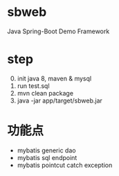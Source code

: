 # sbweb
Java Spring-Boot Demo Framework

# step
0. init java 8, maven & mysql
0. run test.sql
0. mvn clean package
0. java -jar app/target/sbweb.jar

# 功能点
* mybatis generic dao
* mybatis sql endpoint
* mybatis pointcut catch exception
